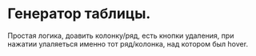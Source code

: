 # Генератор таблицы.

Простая логика, доавить колонку/ряд, есть кнопки удаления, при нажатии улаляеться именно тот ряд/колонка, над котором был hover.
